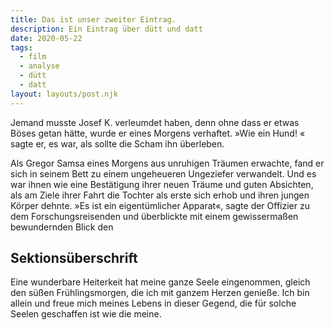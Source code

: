 ```yaml
---
title: Das ist unser zweiter Eintrag.
description: Ein Eintrag über dütt und datt
date: 2020-05-22
tags:
  - film
  - analyse
  - dütt
  - datt
layout: layouts/post.njk
---
```


Jemand musste Josef K. verleumdet haben, denn ohne dass er etwas Böses getan hätte, wurde er eines Morgens verhaftet. »Wie ein Hund! « sagte er, es war, als sollte die Scham ihn überleben.

Als Gregor Samsa eines Morgens aus unruhigen Träumen erwachte, fand er sich in seinem Bett zu einem ungeheueren Ungeziefer verwandelt. Und es war ihnen wie eine Bestätigung ihrer neuen Träume und guten Absichten, als am Ziele ihrer Fahrt die Tochter als erste sich erhob und ihren jungen Körper dehnte. »Es ist ein eigentümlicher Apparat«, sagte der Offizier zu dem Forschungsreisenden und überblickte mit einem gewissermaßen bewundernden Blick den 

## Sektionsüberschrift

Eine wunderbare Heiterkeit hat meine ganze Seele eingenommen, gleich den süßen Frühlingsmorgen, die ich mit ganzem Herzen genieße. Ich bin allein und freue mich meines Lebens in dieser Gegend, die für solche Seelen geschaffen ist wie die meine.
